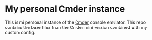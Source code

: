 # My personal Cmder instance

This is mi personal instance of the [Cmder](https://cmder.net/) console emulator. This repo contains the base files from the Cmder mini version combined with my custom config.
